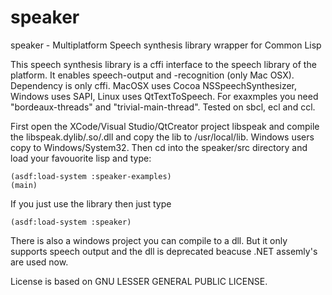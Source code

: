 # speaker
speaker - Multiplatform Speech synthesis library wrapper for Common Lisp

This speech synthesis library is a cffi interface to the speech library of the platform. It enables speech-output and -recognition (only Mac OSX). Dependency is only cffi. MacOSX uses Cocoa NSSpeechSynthesizer, Windows uses SAPI, Linux uses QtTextToSpeech. For exaxmples you need "bordeaux-threads" and "trivial-main-thread". Tested on sbcl, ecl and ccl.

First open the XCode/Visual Studio/QtCreator project libspeak and compile the libspeak.dylib/.so/.dll and copy the lib to /usr/local/lib. Windows users copy to Windows/System32.
Then cd into the speaker/src directory and load your favouorite lisp and type:

    (asdf:load-system :speaker-examples)
    (main)

If you just use the library then just type

    (asdf:load-system :speaker)
    
There is also a windows project you can compile to a dll.
But it only supports speech output and the dll is deprecated beacuse .NET assemly's are used now.    
    
License is based on GNU LESSER GENERAL PUBLIC LICENSE.
